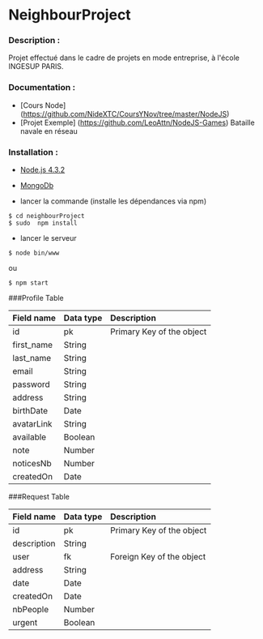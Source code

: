 # NeighbourProject

### Description : 

Projet effectué dans le cadre de projets en mode entreprise, à l'école INGESUP PARIS.

### Documentation :

-  [Cours Node] (https://github.com/NideXTC/CoursYNov/tree/master/NodeJS)
-  [Projet Exemple] (https://github.com/LeoAttn/NodeJS-Games) Bataille navale en réseau

### Installation : 
- [Node.js 4.3.2](https://nodejs.org/en/)
- [MongoDb](https://www.mongodb.org/)

- lancer la commande (installe les dépendances via npm)
```shell
$ cd neighbourProject
$ sudo  npm install
```
- lancer le serveur
```shell
$ node bin/www
```
ou
```shell
$ npm start
```

###Profile Table

|Field name |Data type | Description |
| :---------| :-------|:-----------|
|id | pk | Primary Key of the object |
| first_name | String | |
| last_name | String | |
| email | String | |
| password | String | |
| address | String | |
| birthDate | Date | |
| avatarLink | String | |
| available | Boolean | |
| note | Number | |
| noticesNb | Number | |
| createdOn | Date | |

###Request Table

|Field name |Data type | Description |
| :---------| :-------|:-----------|
|id | pk | Primary Key of the object |
|description | String | |
| user |  fk | Foreign Key of the object |
| address | String | |
| date | Date | |
| createdOn | Date | |
| nbPeople | Number | |
| urgent | Boolean | |
